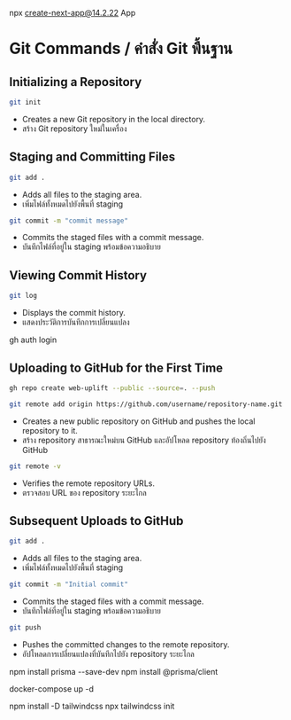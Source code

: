npx create-next-app@14.2.22 App

# Git Commands / คำสั่ง Git พื้นฐาน

## Initializing a Repository
```sh
git init
```
- Creates a new Git repository in the local directory.
- สร้าง Git repository ใหม่ในเครื่อง

## Staging and Committing Files
```sh
git add .
```
- Adds all files to the staging area.
- เพิ่มไฟล์ทั้งหมดไปยังพื้นที่ staging

```sh
git commit -m "commit message"
```
- Commits the staged files with a commit message.
- บันทึกไฟล์ที่อยู่ใน staging พร้อมข้อความอธิบาย

## Viewing Commit History
```sh
git log
```
- Displays the commit history.
- แสดงประวัติการบันทึกการเปลี่ยนแปลง

gh auth login

## Uploading to GitHub for the First Time
```sh
gh repo create web-uplift --public --source=. --push

git remote add origin https://github.com/username/repository-name.git

```
- Creates a new public repository on GitHub and pushes the local repository to it.
- สร้าง repository สาธารณะใหม่บน GitHub และอัปโหลด repository ท้องถิ่นไปยัง GitHub

```sh
git remote -v
```
- Verifies the remote repository URLs.
- ตรวจสอบ URL ของ repository ระยะไกล

## Subsequent Uploads to GitHub
```sh
git add .
```
- Adds all files to the staging area.
- เพิ่มไฟล์ทั้งหมดไปยังพื้นที่ staging

```sh
git commit -m "Initial commit"
```
- Commits the staged files with a commit message.
- บันทึกไฟล์ที่อยู่ใน staging พร้อมข้อความอธิบาย

```sh
git push
```
- Pushes the committed changes to the remote repository.
- อัปโหลดการเปลี่ยนแปลงที่บันทึกไปยัง repository ระยะไกล


npm install prisma --save-dev
npm install @prisma/client

docker-compose up -d

npm install -D tailwindcss
npx tailwindcss init